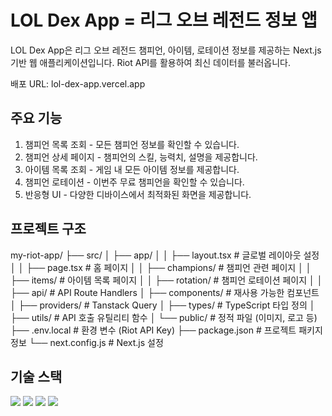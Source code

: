 # LOL Dex App = 리그 오브 레전드 정보 앱

LOL Dex App은 리그 오브 레전드 챔피언, 아이템, 로테이션 정보를 제공하는 Next.js 기반 웹 애플리케이션입니다.
Riot API를 활용하여 최신 데이터를 불러옵니다.

배포 URL: lol-dex-app.vercel.app

## 주요 기능
1. 챔피언 목록 조회 - 모든 챔피언 정보를 확인할 수 있습니다.
2. 챔피언 상세 페이지 - 챔피언의 스킬, 능력치, 설명을 제공합니다.
3. 아이템 목록 조회 - 게임 내 모든 아이템 정보를 제공합니다.
4. 챔피언 로테이션 - 이번주 무료 챔피언을 확인할 수 있습니다.
5. 반응형 UI - 다양한 디바이스에서 최적화된 화면을 제공합니다.

## 프로젝트 구조
my-riot-app/
├── src/
│   ├── app/
│   │   ├── layout.tsx      # 글로벌 레이아웃 설정
│   │   ├── page.tsx        # 홈 페이지
│   │   ├── champions/      # 챔피언 관련 페이지
│   │   ├── items/          # 아이템 목록 페이지
│   │   ├── rotation/       # 챔피언 로테이션 페이지
│   │   ├── api/            # API Route Handlers
│   ├── components/         # 재사용 가능한 컴포넌트
│   ├── providers/          # Tanstack Query
│   ├── types/              # TypeScript 타입 정의
│   ├── utils/              # API 호출 유틸리티 함수
│   └── public/             # 정적 파일 (이미지, 로고 등)
├── .env.local               # 환경 변수 (Riot API Key)
├── package.json             # 프로젝트 패키지 정보
└── next.config.js           # Next.js 설정

## 기술 스택
<img src="https://img.shields.io/badge/next.js-000000?style=for-the-badge&logo=Next.js&logoColor=white">
<img src="https://img.shields.io/badge/TypeScript-3178C6?style=for-the-badge&logo=TypeScript&logoColor=white">
<img src="https://img.shields.io/badge/Tailwind-06B6D4?style=for-the-badge&logo=Tailwind&logoColor=white">
<img src="https://img.shields.io/badge/Vercel-000000?style=for-the-badge&logo=Vercel&logoColor=white">
